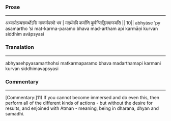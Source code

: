 ### Prose 
 --- 
अभ्यासेऽप्यसमर्थोऽसि मत्कर्मपरमो भव |
मदर्थमपि कर्माणि कुर्वन्सिद्धिमवाप्स्यसि || 10||
abhyāse ’py asamartho ’si mat-karma-paramo bhava
mad-artham api karmāṇi kurvan siddhim avāpsyasi

### Translation 
 --- 
abhyasehpyasamarthohsi matkarmaparamo bhava madarthamapi karmani kurvan siddhimavapsyasi

### Commentary 
 --- 
[Commentary:]11) If you cannot become immersed and do even this, then perform all of the different kinds of actions - but without the desire for results, and enjoined with Atman - meaning, being in dharana, dhyan and samadhi.